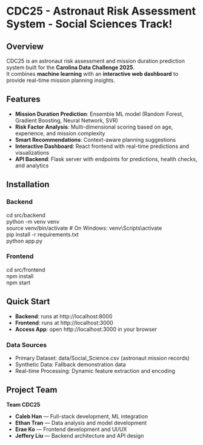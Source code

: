 # CDC25 - Astronaut Risk Assessment System - Social Sciences Track!

## Overview
CDC25 is an astronaut risk assessment and mission duration prediction system built for the **Carolina Data Challenge 2025**.  
It combines **machine learning** with an **interactive web dashboard** to provide real-time mission planning insights.

## Features
- **Mission Duration Prediction**: Ensemble ML model (Random Forest, Gradient Boosting, Neural Network, SVR)  
- **Risk Factor Analysis**: Multi-dimensional scoring based on age, experience, and mission complexity  
- **Smart Recommendations**: Context-aware planning suggestions  
- **Interactive Dashboard**: React frontend with real-time predictions and visualizations  
- **API Backend**: Flask server with endpoints for predictions, health checks, and analytics  

## Installation

### Backend
cd src/backend  
python -m venv venv  
source venv/bin/activate   # On Windows: venv\Scripts\activate  
pip install -r requirements.txt  
python app.py  

### Frontend
cd src/frontend  
npm install  
npm start  

## Quick Start
- **Backend**: runs at http://localhost:8000  
- **Frontend**: runs at http://localhost:3000  
- **Access App**: open http://localhost:3000 in your browser  


### Data Sources
- Primary Dataset: data/Social_Science.csv (astronaut mission records)  
- Synthetic Data: Fallback demonstration data  
- Real-time Processing: Dynamic feature extraction and encoding  

## Project Team
**Team CDC25**  
- **Caleb Han** — Full-stack development, ML integration  
- **Ethan Tran** — Data analysis and model development  
- **Erae Ko** — Frontend development and UI/UX  
- **Jeffery Liu** — Backend architecture and API design  

